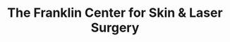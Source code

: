 ---
title: "The Franklin Center for Skin & Laser Surgery"
url: /franklin/the-franklin-center-for-skin-and-laser-surgery/
shop: beauty
---